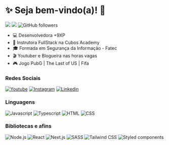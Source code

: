# :sparkles: Seja bem-vindo(a)! :hugs:

![](https://komarev.com/ghpvc/?username=jessicamedeirosp&color=000000)
![](https://estruyf-github.azurewebsites.net/api/VisitorHit?user=jessicamedeirosp&countColorcountColor&countColor=%232979ff) ![GitHub followers](https://img.shields.io/github/followers/jessicamedeirosp?label=Follow&style=social)

- :computer: Desenvolvedora +9XP
- :open_book: Instrutora FullStack na Cubos Academy
- :mortar_board: Formada em Segurança da Informação - Fatec
- :clapper: Youtuber e Blogueira nas horas vagas
- :video_game: Jogo PubG | The Last of US | Fifa

### Redes Sociais

[![Youtube](https://img.shields.io/badge/Youtube-FF0000?style=flat&logo=youtube)](https://www.youtube.com/c/jesscoderoficial)
[![Instagram](https://img.shields.io/badge/Instagram-E4405F?style=flat&logo=instagram&logoColor=white)](https://www.instagram.com/jess.coder/)
[![Linkedin](https://img.shields.io/badge/LinkedIn-0077B5?style=flat&logo=linkedin)](https://www.linkedin.com/in/jessicamedeirospocarli/)

### Linguagens

![Javascript](https://img.shields.io/badge/Javascript-282C34?style=flat&logo=javascript)
![Typescript](https://img.shields.io/badge/Typescript-282C34?logo=typescript)
![HTML](https://img.shields.io/badge/HTML-282C34?logo=html5)
![CSS](https://img.shields.io/badge/CSS-282C34?logo=css3&logoColor=1572B6)

### Bibliotecas e afins

![Node.js](https://img.shields.io/badge/Node.js-282C34?logo=node.js)
![React](https://img.shields.io/badge/React-282C34?logo=react)
![Next.js](https://img.shields.io/badge/Next.js-282C34?logo=next.js)
![SASS](https://img.shields.io/badge/SASS-282C34?logo=sass)
![Tailwind CSS](https://img.shields.io/badge/Tailwind%20CSS-282C34?logo=tailwind-css)
![Styled components](https://img.shields.io/badge/Styled%20components-282C34?logo=styled-components)
